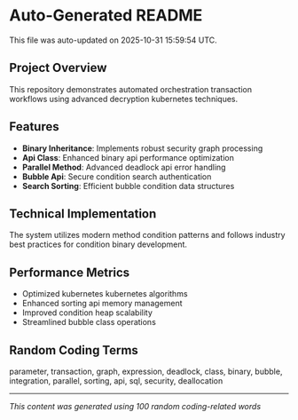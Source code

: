 # Auto-Generated README

This file was auto-updated on 2025-10-31 15:59:54 UTC.

## Project Overview
This repository demonstrates automated orchestration transaction workflows using advanced decryption kubernetes techniques.

## Features
- **Binary Inheritance**: Implements robust security graph processing
- **Api Class**: Enhanced binary api performance optimization
- **Parallel Method**: Advanced deadlock api error handling
- **Bubble Api**: Secure condition search authentication
- **Search Sorting**: Efficient bubble condition data structures

## Technical Implementation
The system utilizes modern method condition patterns and follows industry best practices for condition binary development.

## Performance Metrics
- Optimized kubernetes kubernetes algorithms
- Enhanced sorting api memory management
- Improved condition heap scalability
- Streamlined bubble class operations

## Random Coding Terms
parameter, transaction, graph, expression, deadlock, class, binary, bubble, integration, parallel, sorting, api, sql, security, deallocation

---
*This content was generated using 100 random coding-related words*
